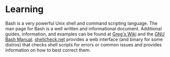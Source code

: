 # Learning

Bash is a very powerful Unix shell and command scripting language. 
The man page for Bash is a well written and informational document. 
Additional guides, information, and examples can be found at 
[Greg's Wiki](http://mywiki.wooledge.org/BashGuide) and the 
[GNU Bash Manual](http://gnu.org/s/bash/manual).
[shellcheck.net](https://www.shellcheck.net/) provides a web interface 
(and binary for some distros) that checks shell scripts for errors or 
common issues and provides information on how to best correct them.
